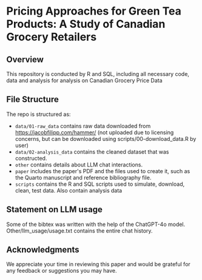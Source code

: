 # Pricing Approaches for Green Tea Products: A Study of Canadian Grocery Retailers

## Overview
This repository is conducted by R and SQL, including all necessary code, data and analysis for analysis on Canadian Grocery Price Data

## File Structure

The repo is structured as:

-   `data/01-raw_data` contains raw data downloaded from https://jacobfilipp.com/hammer/ (not uploaded due to licensing concerns, but can be downloaded using scripts/00-download_data.R by user)
-   `data/02-analysis_data` contains the cleaned dataset that was constructed.
-   `other` contains details about LLM chat interactions.
-   `paper` includes the paper's PDF and the files used to create it, such as the Quarto manuscript and reference bibliography file.
-   `scripts` contains the R and SQL scripts used to simulate, download, clean, test data. Also contain analysis data

## Statement on LLM usage
Some of the bibtex was written with the help of the ChatGPT-4o model. Other/llm_usage/usage.txt contains the entire chat history.

## Acknowledgments
We appreciate your time in reviewing this paper and would be grateful for any feedback or suggestions you may have.
